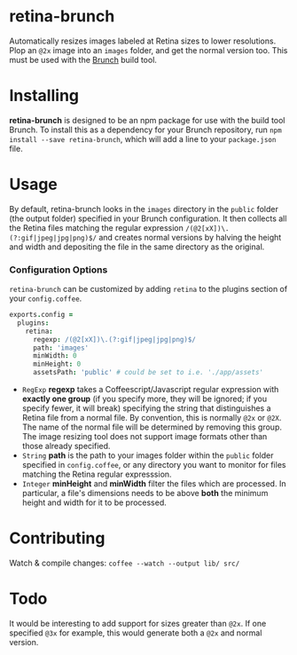 retina-brunch
=============

Automatically resizes images labeled at Retina sizes to lower resolutions. Plop an `@2x` image into an `images` folder, and get the normal version too. This must be used with the [Brunch](http://brunch.io) build tool.

Installing
===
**retina-brunch** is designed to be an npm package for use with the build tool Brunch. To install this as a dependency for your Brunch repository, run `npm install --save retina-brunch`, which will add a line to your `package.json` file.

Usage
===
By default, retina-brunch looks in the `images` directory in the `public` folder (the output folder) specified in your Brunch configuration. It then collects all the Retina files matching the regular expression `/(@2[xX])\.(?:gif|jpeg|jpg|png)$/` and creates normal versions by halving the height and width and depositing the file in the same directory as the original.

### Configuration Options
`retina-brunch` can be customized by adding `retina` to the plugins section of your `config.coffee`.
```coffeescript
exports.config =
  plugins:
    retina:
      regexp: /(@2[xX])\.(?:gif|jpeg|jpg|png)$/
      path: 'images'
      minWidth: 0
      minHeight: 0
      assetsPath: 'public' # could be set to i.e. './app/assets'
```

* `RegExp` **regexp** takes a Coffeescript/Javascript regular expression with **exactly one group** (if you specify more, they will be ignored; if you specify fewer, it will break) specifying the string that distinguishes a Retina file from a normal file. By convention, this is normally `@2x` or `@2X`. The name of the normal file will be determined by removing this group. The image resizing tool does not support image formats other than those already specified.
* `String` **path** is the path to your images folder within the `public` folder specified in `config.coffee`, or any directory you want to monitor for files matching the Retina regular expresssion.
* `Integer` **minHeight** and **minWidth** filter the files which are processed. In particular, a file's dimensions needs to be above **both** the minimum height and width for it to be processed.

Contributing
===

Watch & compile changes: `coffee --watch --output lib/ src/`


Todo
===
It would be interesting to add support for sizes greater than `@2x`. If one specified `@3x` for example, this would generate both a `@2x` and normal version.
